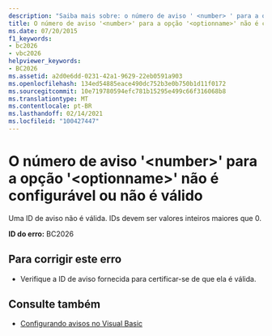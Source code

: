 ```yaml
---
description: "Saiba mais sobre: o número de aviso ' <number> ' para a opção ' <optionname> ' não é configurável ou não é válido"
title: O número de aviso '<number>' para a opção '<optionname>' não é configurável ou não é válido
ms.date: 07/20/2015
f1_keywords:
- bc2026
- vbc2026
helpviewer_keywords:
- BC2026
ms.assetid: a2d0e6dd-0231-42a1-9629-22eb0591a903
ms.openlocfilehash: 134ed54885eace490dc752b3e0b750b1d11f0172
ms.sourcegitcommit: 10e719780594efc781b15295e499c66f316068b8
ms.translationtype: MT
ms.contentlocale: pt-BR
ms.lasthandoff: 02/14/2021
ms.locfileid: "100427447"
---
```

# <a name="warning-number-number-for-the-option-optionname-is-either-not-configurable-or-not-valid"></a>O número de aviso '\<number>' para a opção '\<optionname>' não é configurável ou não é válido

Uma ID de aviso não é válida. IDs devem ser valores inteiros maiores que 0.  
  
 **ID do erro:** BC2026  
  
## <a name="to-correct-this-error"></a>Para corrigir este erro  
  
- Verifique a ID de aviso fornecida para certificar-se de que ela é válida.  
  
## <a name="see-also"></a>Consulte também

- [Configurando avisos no Visual Basic](/visualstudio/ide/configuring-warnings-in-visual-basic)
